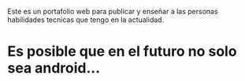 Este es un portafolio web para publicar y enseñar a las personas habilidades tecnicas que tengo en la actualidad.

# Es posible que en el futuro no solo sea android...
